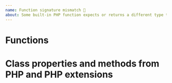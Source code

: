```yaml
---
name: Function signature mismatch 🤖
about: Some built-in PHP function expects or returns a different type than is reported?
---
```


Functions
================

<!-- Please send a pull request in phpstan/phpstan-src that updates file src/Reflection/SignatureMap/functionMap.php instead. Thank you. -->

Class properties and methods from PHP and PHP extensions
================

<!-- Please send a pull request to https://github.com/jetbrains/phpstorm-stubs. Thank you. -->
